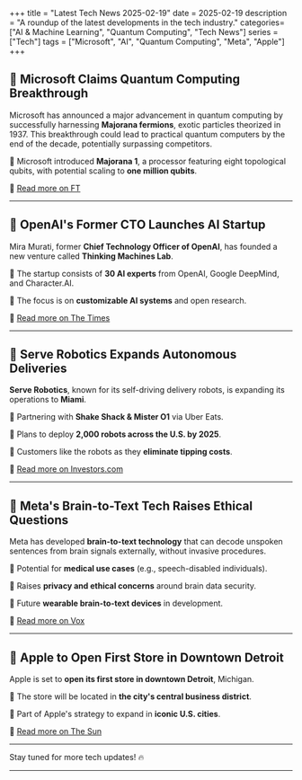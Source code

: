 +++
title = "Latest Tech News 2025-02-19"
date = 2025-02-19
description = "A roundup of the latest developments in the tech industry."
categories= ["AI & Machine Learning", "Quantum Computing", "Tech News"]
series = ["Tech"]
tags = ["Microsoft", "AI", "Quantum Computing", "Meta", "Apple"]
+++


## 🚀 Microsoft Claims Quantum Computing Breakthrough

Microsoft has announced a major advancement in quantum computing by successfully harnessing **Majorana fermions**, exotic particles theorized in 1937. This breakthrough could lead to practical quantum computers by the end of the decade, potentially surpassing competitors.

🔹 Microsoft introduced **Majorana 1**, a processor featuring eight topological qubits, with potential scaling to **one million qubits**.

🔗 [Read more on FT](https://www.ft.com/content/a60f44f5-81ca-4e66-8193-64c956b09820?utm_source=chatgpt.com)

---

## 🤖 OpenAI's Former CTO Launches AI Startup

Mira Murati, former **Chief Technology Officer of OpenAI**, has founded a new venture called **Thinking Machines Lab**.


🔹 The startup consists of **30 AI experts** from OpenAI, Google DeepMind, and Character.AI.

🔹 The focus is on **customizable AI systems** and open research.

🔗 [Read more on The Times](https://www.thetimes.co.uk/article/open-ais-former-tech-boss-mira-murati-launches-own-start-up-rq8jz8bbk?utm_source=chatgpt.com)

---

## 🚚 Serve Robotics Expands Autonomous Deliveries

**Serve Robotics**, known for its self-driving delivery robots, is expanding its operations to **Miami**.

🔹 Partnering with **Shake Shack & Mister O1** via Uber Eats.

🔹 Plans to deploy **2,000 robots across the U.S. by 2025**.

🔹 Customers like the robots as they **eliminate tipping costs**.

🔗 [Read more on Investors.com](https://www.investors.com/news/technology/serv-stock-serve-robotics-uber-eats-delivery/?utm_source=chatgpt.com)

---

## 🧠 Meta's Brain-to-Text Tech Raises Ethical Questions

Meta has developed **brain-to-text technology** that can decode unspoken sentences from brain signals externally, without invasive procedures.

🔹 Potential for **medical use cases** (e.g., speech-disabled individuals).

🔹 Raises **privacy and ethical concerns** around brain data security.

🔹 Future **wearable brain-to-text devices** in development.

🔗 [Read more on Vox](https://www.vox.com/future-perfect/400146/meta-brain-reading-neurotech-privacy?utm_source=chatgpt.com)

---

## 🍏 Apple to Open First Store in Downtown Detroit

Apple is set to **open its first store in downtown Detroit**, Michigan.

🔹 The store will be located in **the city's central business district**.

🔹 Part of Apple's strategy to expand in **iconic U.S. cities**.

🔗 [Read more on The Sun](https://www.the-sun.com/money/13564762/apple-store-opening-detroit-michigan/?utm_source=chatgpt.com)

---

Stay tuned for more tech updates! 🔥

---

